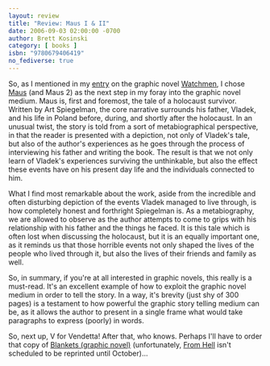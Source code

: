 ```yaml
---
layout: review
title: "Review: Maus I & II"
date: 2006-09-03 02:00:00 -0700
author: Brett Kosinski
category: [ books ]
isbn: "9780679406419"
no_fediverse: true
---
```


So, as I mentioned in my [entry](Blog-2006-08-21.md) on the graphic novel [Watchmen](http://en.wikipedia.org/wiki/Watchmen), I chose [Maus](http://en.wikipedia.org/wiki/Maus) (and Maus 2) as the next step in my foray into the graphic novel medium.  Maus is, first and foremost, the tale of a holocaust survivor.  Written by Art Spiegelman, the core narrative surrounds his father, Vladek, and his life in Poland before, during, and shortly after the holocaust.  In an unusual twist, the story is told from a sort of metabiographical perspective, in that the reader is presented with a depiction, not only of Vladek's tale, but also of the author's experiences as he goes through the process of interviewing his father and writing the book. The result is that we not only learn of Vladek's experiences surviving the unthinkable, but also the effect these events have on his present day life and the individuals connected to him.

<!-- more -->

What I find most remarkable about the work, aside from the incredible and often disturbing depiction of the events Vladek managed to live through, is how completely honest and forthright Spiegelman is.  As a metabiography, we are allowed to observe as the author attempts to come to grips with his relationship with his father and the things he faced.  It is this tale which is often lost when discussing the holocaust, but it is an equally important one, as it reminds us that those horrible events not only shaped the lives of the people who lived through it, but also the lives of their friends and family as well.

So, in summary, if you're at all interested in graphic novels, this really is a must-read.  It's an excellent example of how to exploit the graphic novel medium in order to tell the story.  In a way, it's brevity (just shy of 300 pages) is a testament to how powerful the graphic story telling medium can be, as it allows the author to present in a single frame what would take paragraphs to express (poorly) in words.

So, next up, V for Vendetta!  After that, who knows.  Perhaps I'll have to order that copy of [Blankets (graphic novel)](http://en.wikipedia.org/wiki/Blankets%20(graphic%20novel)) (unfortunately, [From Hell](http://en.wikipedia.org/wiki/From%20Hell) isn't scheduled to be reprinted until October)...

